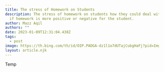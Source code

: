 ```yaml
---
title: The stress of Homework on Students
description: The stress of homework on students how they could deal with it also
  if homework is more positive or negative for the student.
author: Mazz Aqil
authors: ""
date: 2023-01-09T12:31:04.438Z
tags:
  - post
image: https://th.bing.com/th/id/OIP.PADGA-dz1l1o7dUTajCubgHaFj?pid=ImgDet&rs=1
layout: article.njk
---
```

T﻿emp